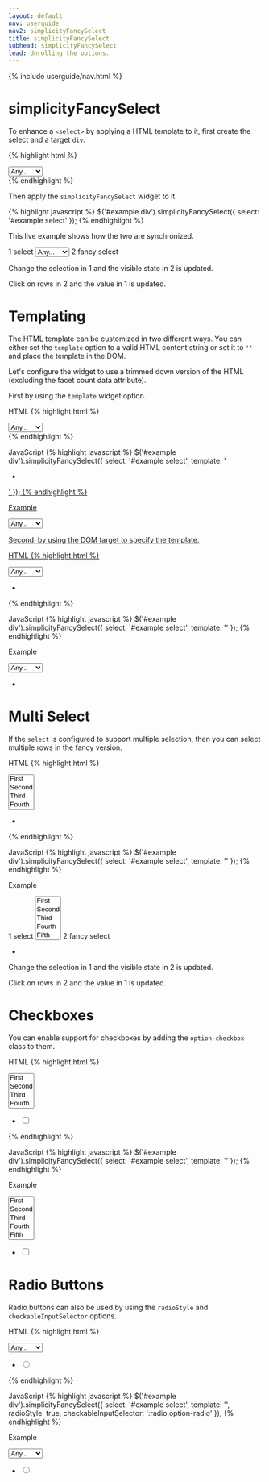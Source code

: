 ```yaml
---
layout: default
nav: userguide
nav2: simplicityFancySelect
title: simplicityFancySelect
subhead: simplicityFancySelect
lead: Unrolling the options.
---
```


{% include userguide/nav.html %}

simplicityFancySelect
=====================

To enhance a `<select>` by applying a HTML template to it, first create the select and a target `div`.

{% highlight html %}
<div id="example">
    <select name="example">
        <option value="">Any...</option>
        <option value="1" data-count="3">First</option>
        <option value="2" data-count="11">Second</option>
        <option value="3" data-count="6">Third</option>
    </select>
    <div></div>
</div>
{% endhighlight %}

Then apply the `simplicityFancySelect` widget to it.

{% highlight javascript %}
$('#example div').simplicityFancySelect({
    select: '#example select'
});
{% endhighlight %}

This live example shows how the two are synchronized.

<div id="exampleFancySelect1" class="well" style="width: 16em;">
    <label><span class="badge">1</span> select</label>
    <select name="example">
        <option value="">Any...</option>
        <option value="1" data-count="3">First</option>
        <option value="2" data-count="11">Second</option>
        <option value="3" data-count="6">Third</option>
    </select>
    <label><span class="badge">2</span> fancy select</label>
    <div class="well"> </div>
</div>
<script type="text/javascript">
    $(function () {
        $('#exampleFancySelect1 div').simplicityFancySelect({
          select: '#exampleFancySelect1 select'
        });
    });
</script>

Change the selection in <span class="badge">1</span> and the visible state in <span class="badge">2</span> is updated.

Click on rows in <span class="badge">2</span> and the value in <span class="badge">1</span> is updated.

Templating
==========

The HTML template can be customized in two different ways. You can either set the `template` option to a valid HTML content string or set it to `''` and place the template in the DOM.

Let's configure the widget to use a trimmed down version of the HTML (excluding the facet count data attribute).

First by using the `template` widget option.

HTML
{% highlight html %}
<div id="example">
    <select name="example">
        <option value="">Any...</option>
        <option value="1">First</option>
        <option value="2">Second</option>
        <option value="3">Third</option>
    </select>
    <div></div>
</div>
{% endhighlight %}

JavaScript
{% highlight javascript %}
$('#example div').simplicityFancySelect({
    select: '#example select',
    template: '<ul class="options"><li class="option"><a href="#" class="label"/></li></ul>'
});
{% endhighlight %}

Example
<div id="exampleFancySelect2" class="well" style="width: 16em;">
    <select name="example">
        <option value="">Any...</option>
        <option value="1">First</option>
        <option value="2">Second</option>
        <option value="3">Third</option>
    </select>
    <div class="well"> </div>
</div>
<script type="text/javascript">
    $(function () {
        $('#exampleFancySelect2 div').simplicityFancySelect({
          select: '#exampleFancySelect2 select',
          template: "<ul class='options'><li class='option'><a href='#' class='label'/></li></ul>"
        });
    });
</script>

Second, by using the DOM target to specify the template.

HTML
{% highlight html %}
<div id="example">
    <select name="example">
        <option value="">Any...</option>
        <option value="1">First</option>
        <option value="2">Second</option>
        <option value="3">Third</option>
    </select>
    <div>
        <ul class="options">
            <li class="option"><a href="#" class="label"></a></li>
        </ul>
    </div>
</div>
{% endhighlight %}

JavaScript
{% highlight javascript %}
$('#example div').simplicityFancySelect({
    select: '#example select',
    template: ''
});
{% endhighlight %}

Example
<div id="exampleFancySelect3" class="well" style="width: 16em;">
    <select name="example">
        <option value="">Any...</option>
        <option value="1">First</option>
        <option value="2">Second</option>
        <option value="3">Third</option>
    </select>
    <div class="well">
        <ul class="options">
            <li class="option"><a href="#" class="label"> </a></li>
        </ul>
    </div>
</div>
<script type="text/javascript">
    $(function () {
        $('#exampleFancySelect3 div').simplicityFancySelect({
          select: '#exampleFancySelect3 select',
          template: ''
        });
    });
</script>

Multi Select
============

If the `select` is configured to support multiple selection, then you can select multiple rows in the fancy version.

HTML
{% highlight html %}
<div id="example">
    <select name="example" multiple="multiple">
        <option value="1">First</option>
        <option value="2">Second</option>
        <option value="3">Third</option>
        <option value="4">Fourth</option>
        <option value="5">Fifth</option>
    </select>
    <div>
        <ul class="options">
            <li class="option"><a href="#" class="label"></a></li>
        </ul>
    </div>
</div>
{% endhighlight %}

JavaScript
{% highlight javascript %}
$('#example div').simplicityFancySelect({
    select: '#example select',
    template: ''
});
{% endhighlight %}

Example
<div id="exampleFancySelect4" class="well" style="width: 16em;">
    <label><span class="badge">1</span> select</label>
    <select name="example" multiple="multiple" size="5">
        <option value="1">First</option>
        <option value="2">Second</option>
        <option value="3">Third</option>
        <option value="4">Fourth</option>
        <option value="5">Fifth</option>
    </select>
    <label><span class="badge">2</span> fancy select</label>
    <div class="well">
        <ul class="options">
            <li class="option"><a href="#" class="label"> </a></li>
        </ul>
    </div>
</div>
<script type="text/javascript">
    $(function () {
        $('#exampleFancySelect4 div').simplicityFancySelect({
          select: '#exampleFancySelect4 select',
          template: ''
        });
    });
</script>

Change the selection in <span class="badge">1</span> and the visible state in <span class="badge">2</span> is updated.

Click on rows in <span class="badge">2</span> and the value in <span class="badge">1</span> is updated.

Checkboxes
==========

You can enable support for checkboxes by adding the `option-checkbox` class to them.

HTML
{% highlight html %}
<div id="example">
    <select name="example" multiple="multiple">
        <option value="1">First</option>
        <option value="2">Second</option>
        <option value="3">Third</option>
        <option value="4">Fourth</option>
        <option value="5">Fifth</option>
    </select>
    <div>
        <ul class="options">
            <li class="option">
                <label>
                    <input type="checkbox" name="example" class="option-checkbox" />
                    <span class="label"></span>
                </label>
            </li>
        </ul>
    </div>
</div>
{% endhighlight %}

JavaScript
{% highlight javascript %}
$('#example div').simplicityFancySelect({
    select: '#example select',
    template: ''
});
{% endhighlight %}

Example
<div id="exampleFancySelect5" class="well" style="width: 16em;">
    <select name="example" multiple="multiple" size="5">
        <option value="1">First</option>
        <option value="2">Second</option>
        <option value="3">Third</option>
        <option value="4">Fourth</option>
        <option value="5">Fifth</option>
    </select>
    <div class="well">
        <ul class="options">
            <li class="option">
                <label>
                    <input type="checkbox" name="example" class="option-checkbox" />
                    <span class="label"> </span>
                </label>
            </li>
        </ul>
    </div>
</div>
<script type="text/javascript">
    $(function () {
        $('#exampleFancySelect5 div').simplicityFancySelect({
          select: '#exampleFancySelect5 select',
          template: ''
        });
    });
</script>

Radio Buttons
=============

Radio buttons can also be used by using the `radioStyle` and `checkableInputSelector` options.

HTML
{% highlight html %}
<div id="example">
    <select name="example">
        <option value="">Any...</option>
        <option value="1">First</option>
        <option value="2">Second</option>
        <option value="3">Third</option>
        <option value="4">Fourth</option>
        <option value="5">Fifth</option>
    </select>
    <div>
        <ul class="options">
            <li class="option">
                <label>
                    <input type="radio" name="example" class="option-radio" />
                    <span class="label"></span>
                </label>
            </li>
        </ul>
    </div>
</div>
{% endhighlight %}

JavaScript
{% highlight javascript %}
$('#example div').simplicityFancySelect({
    select: '#example select',
    template: '',
    radioStyle: true,
    checkableInputSelector: ':radio.option-radio'
});
{% endhighlight %}

Example
<div id="exampleFancySelect6" class="well" style="width: 16em;">
    <select name="example">
        <option value="">Any...</option>
        <option value="1">First</option>
        <option value="2">Second</option>
        <option value="3">Third</option>
        <option value="4">Fourth</option>
        <option value="5">Fifth</option>
    </select>
    <div class="well">
        <ul class="options">
            <li class="option">
                <label>
                    <input type="radio" name="example" class="option-radio" />
                    <span class="label"> </span>
                </label>
            </li>
        </ul>
    </div>
</div>
<script type="text/javascript">
    $(function () {
        $('#exampleFancySelect6 div').simplicityFancySelect({
          select: '#exampleFancySelect6 select',
          template: '',
          radioStyle: true,
          checkableInputSelector: ':radio.option-radio'
        });
    });
</script>
